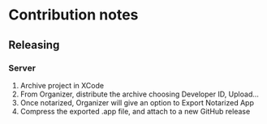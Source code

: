 # Contribution notes

## Releasing

### Server

1. Archive project in XCode
2. From Organizer, distribute the archive choosing Developer ID, Upload...
3. Once notarized, Organizer will give an option to Export Notarized App
4. Compress the exported .app file, and attach to a new GitHub release
